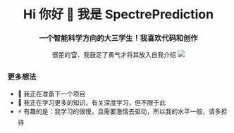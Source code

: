 <h1 align="center">Hi 你好 👋 我是 SpectrePrediction</h1>
 
<!--
**SpectrePrediction/SpectrePrediction** is a ✨ _special_ ✨ repository because its `README.md` (this file) appears on your GitHub profile.

Here are some ideas to get you started:

- 🔭 I’m currently working on ...
- 🌱 I’m currently learning ...
- 👯 I’m looking to collaborate on ...
- 🤔 I’m looking for help with ...
- 💬 Ask me about ...
- 📫 How to reach me: ...
- 😄 Pronouns: ...
- ⚡ Fun fact: ...

保留注释说不定未来所需
-->

<h3 align="center">一个智能科学方向的大三学生！我喜欢代码和创作</h3>
<p align="center"> 很差的🏆、我鼓足了勇气才将其放入自我介绍 <a href="https://github.com/ryo-ma/github-profile-trophy"><img src="https://github-profile-trophy.vercel.app/?username=SpectrePrediction"/></a> </p>

### 更多想法
- 🔭 我正在准备下一个项目
- 🌱 我正在学习更多的知识，有关深度学习，但不限于此
- ⚡ 有趣的是：我学习的很慢，且需要激情去驱动，所以我的水平一般，请多担待



